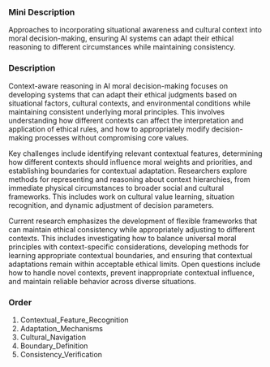 ### Mini Description

Approaches to incorporating situational awareness and cultural context into moral decision-making, ensuring AI systems can adapt their ethical reasoning to different circumstances while maintaining consistency.

### Description

Context-aware reasoning in AI moral decision-making focuses on developing systems that can adapt their ethical judgments based on situational factors, cultural contexts, and environmental conditions while maintaining consistent underlying moral principles. This involves understanding how different contexts can affect the interpretation and application of ethical rules, and how to appropriately modify decision-making processes without compromising core values.

Key challenges include identifying relevant contextual features, determining how different contexts should influence moral weights and priorities, and establishing boundaries for contextual adaptation. Researchers explore methods for representing and reasoning about context hierarchies, from immediate physical circumstances to broader social and cultural frameworks. This includes work on cultural value learning, situation recognition, and dynamic adjustment of decision parameters.

Current research emphasizes the development of flexible frameworks that can maintain ethical consistency while appropriately adjusting to different contexts. This includes investigating how to balance universal moral principles with context-specific considerations, developing methods for learning appropriate contextual boundaries, and ensuring that contextual adaptations remain within acceptable ethical limits. Open questions include how to handle novel contexts, prevent inappropriate contextual influence, and maintain reliable behavior across diverse situations.

### Order

1. Contextual_Feature_Recognition
2. Adaptation_Mechanisms
3. Cultural_Navigation
4. Boundary_Definition
5. Consistency_Verification
